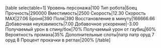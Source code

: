 [table selectable=1]
Уровень персонажа|100
Тип робота|Боец
Прочность|290000
Вместимость|2500
Скорость|12.30
Скорость MAX|27.06
Броня|390
Поля|390
Восстановление в минуту|166666.66
Добавочная неуязвимость|7.00
Добавочное ускорение|-3.00
Получаемый урон в спину/бок|70%
Получаемый урон от гаубиц|60%
Вероятность промаха|35%
Дополнительные слоты|патр патр оруд 7 оруд 8
Процент прокачки в реглах|200%
[/table]
